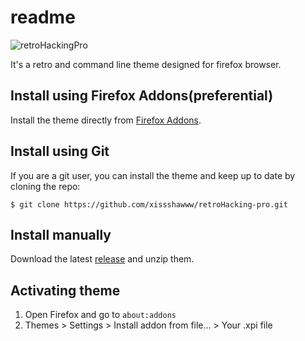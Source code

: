# readme

![retroHackingPro](https://addons.cdn.mozilla.net/user-media/version-previews/full/2882/2882950.png?modified=1606716106)

It's a retro and command line theme designed for firefox browser.

## Install using Firefox Addons(preferential)

Install the theme directly from [Firefox Addons](https://addons.mozilla.org/en-US/firefox/addon/retrohacking-pro/).

## Install using Git

If you are a git user, you can install the theme and keep up to date by cloning the repo:

```
$ git clone https://github.com/xissshawww/retroHacking-pro.git
```

## Install manually

Download the latest [release](https://github.com/xissshawww/retroHacking-pro/releases) and unzip them.

## Activating theme

1. Open Firefox and go to `about:addons`
2. Themes > Settings > Install addon from file... > Your .xpi file

